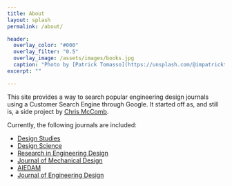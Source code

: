 ```yaml
---
title: About
layout: splash
permalink: /about/

header:
  overlay_color: "#000"
  overlay_filter: "0.5"
  overlay_image: /assets/images/books.jpg
  caption: "Photo by [Patrick Tomasso](https://unsplash.com/@impatrickt) on [Unsplash](https://unsplash.com/)"
excerpt: ""

---
```

This site provides a way to search popular engineering design journals using a Customer Search Engine through Google. It started off as, and still is, a side project by [Chris McComb](https://cmccomb.com). 

Currently, the following journals are included:
- [Design Studies](https://www.journals.elsevier.com/design-studies)
- [Design Science](https://www.cambridge.org/core/journals/design-science)
- [Research in Engineering Design](https://link.springer.com/journal/163)
- [Journal of Mechanical Design](https://asmedigitalcollection.asme.org/mechanicaldesign)
- [AIEDAM](https://www.cambridge.org/core/journals/ai-edam)
- [Journal of Engineering Design](https://www.tandfonline.com/loi/cjen20)